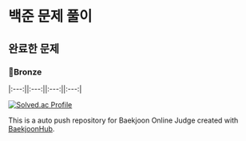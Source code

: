  백준 문제 풀이
=============

완료한 문제
------------

### 🥉Bronze

|:---:||:---:||:---:||:---:|

[![Solved.ac Profile](http://mazassumnida.wtf/api/v2/generate_badge?boj=wjdalsry125)](https://solved.ac/wjdalsry125/)

This is a auto push repository for Baekjoon Online Judge created with [BaekjoonHub](https://github.com/BaekjoonHub/BaekjoonHub).
